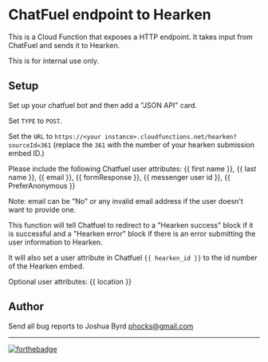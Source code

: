 # ChatFuel endpoint to Hearken
This is a Cloud Function that exposes a HTTP endpoint. It takes input from ChatFuel and sends it to Hearken.

This is for internal use only.

## Setup
Set up your chatfuel bot and then add a "JSON API" card.

Set `TYPE` to `POST`.

Set the `URL` to `https://<your instance>.cloudfunctions.net/hearken?sourceId=361`
(replace the `361` with the number of your hearken submission embed ID.)

Please include the following Chatfuel user attributes:
{{ first name }}, {{ last name }}, {{ email }}, {{ formResponse }}, {{ messenger user id }}, {{ PreferAnonymous }}

Note: email can be "No" or any invalid email address if the user doesn't want to provide one.

This function will tell Chatfuel to redirect to a "Hearken success" block if it is successful and a "Hearken error" block if there is an error submitting the user information to Hearken.

It will also set a user attribute in Chatfuel `{{ hearken_id }}` to the id number of the Hearken embed.

Optional user attributes: {{ location }}

## Author
Send all bug reports to Joshua Byrd <phocks@gmail.com>

---
[![forthebadge](http://forthebadge.com/images/badges/built-with-love.svg)](http://forthebadge.com)